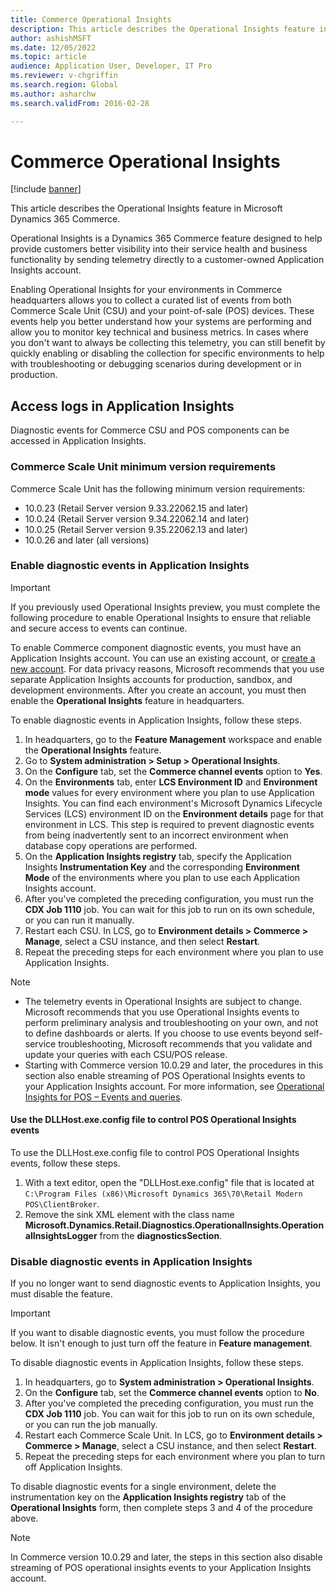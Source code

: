```yaml
---
title: Commerce Operational Insights
description: This article describes the Operational Insights feature in Microsoft Dynamics 365 Commerce.
author: ashishMSFT
ms.date: 12/05/2022
ms.topic: article
audience: Application User, Developer, IT Pro
ms.reviewer: v-chgriffin
ms.search.region: Global
ms.author: asharchw
ms.search.validFrom: 2016-02-28

---
```


# Commerce Operational Insights

[!include [banner](../includes/banner.md)]

This article describes the Operational Insights feature in Microsoft Dynamics 365 Commerce.

Operational Insights is a Dynamics 365 Commerce feature designed to help provide customers better visibility into their service health and business functionality by sending telemetry directly to a customer-owned Application Insights account.

Enabling Operational Insights for your environments in Commerce headquarters allows you to collect a curated list of events from both Commerce Scale Unit (CSU) and your point-of-sale (POS) devices. These events help you better understand how your systems are performing and allow you to monitor key technical and business metrics. In cases where you don't want to always be collecting this telemetry, you can still benefit by quickly enabling or disabling the collection for specific environments to help with troubleshooting or debugging scenarios during development or in production.

## Access logs in Application Insights

Diagnostic events for Commerce CSU and POS components can be accessed in Application Insights.

### Commerce Scale Unit minimum version requirements

Commerce Scale Unit has the following minimum version requirements:

- 10.0.23 (Retail Server version 9.33.22062.15 and later)
- 10.0.24 (Retail Server version 9.34.22062.14 and later)
- 10.0.25 (Retail Server version 9.35.22062.13 and later)
- 10.0.26 and later (all versions)

### Enable diagnostic events in Application Insights

> [!IMPORTANT]
> If you previously used Operational Insights preview, you must complete the following procedure to enable Operational Insights to ensure that reliable and secure access to events can continue.

To enable Commerce component diagnostic events, you must have an Application Insights account. You can use an existing account, or [create a new account](/azure/azure-monitor/app/create-workspace-resource#create-workspace-based-resource). For data privacy reasons, Microsoft recommends that you use separate Application Insights accounts for production, sandbox, and development environments. After you create an account, you must then enable the **Operational Insights** feature in headquarters.

To enable diagnostic events in Application Insights, follow these steps. 

1. In headquarters, go to the **Feature Management** workspace and enable the **Operational Insights** feature.
1. Go to **System administration \> Setup \> Operational Insights**.
1. On the **Configure** tab, set the **Commerce channel events** option to **Yes**.
1. On the **Environments** tab, enter **LCS Environment ID** and **Environment mode** values for every environment where you plan to use Application Insights. You can find each environment's Microsoft Dynamics Lifecycle Services (LCS) environment ID on the **Environment details** page for that environment in LCS. This step is required to prevent diagnostic events from being inadvertently sent to an incorrect environment when database copy operations are performed.
1. On the **Application Insights registry** tab, specify the Application Insights **Instrumentation Key** and the corresponding **Environment Mode** of the environments where you plan to use each Application Insights account.
1. After you've completed the preceding configuration, you must run the **CDX Job 1110** job. You can wait for this job to run on its own schedule, or you can run it manually.
1. Restart each CSU. In LCS, go to **Environment details \> Commerce \> Manage**, select a CSU instance, and then select **Restart**.
1. Repeat the preceding steps for each environment where you plan to use Application Insights.

> [!NOTE]
> - The telemetry events in Operational Insights are subject to change. Microsoft recommends that you use Operational Insights events to perform preliminary analysis and troubleshooting on your own, and not to define dashboards or alerts. If you choose to use events beyond self-service troubleshooting, Microsoft recommends that you validate and update your queries with each CSU/POS release.
> - Starting with Commerce version 10.0.29 and later, the procedures in this section also enable streaming of POS Operational Insights events to your Application Insights account. For more information, see [Operational Insights for POS –
Events and queries](https://download.microsoft.com/download/9/2/b/92be35b0-0e24-4a4d-940d-6f4db29791c0/Operational-Insights-Commerce-POS-events-queries.pdf).

#### Use the DLLHost.exe.config file to control POS Operational Insights events

To use the DLLHost.exe.config file to control POS Operational Insights events, follow these steps.

1. With a text editor, open the "DLLHost.exe.config" file that is located at `C:\Program Files (x86)\Microsoft Dynamics 365\70\Retail Modern POS\ClientBroker`.
1. Remove the sink XML element with the class name **Microsoft.Dynamics.Retail.Diagnostics.OperationalInsights.OperationalInsightsLogger** from the **diagnosticsSection**. 

### Disable diagnostic events in Application Insights

If you no longer want to send diagnostic events to Application Insights, you must disable the feature.

> [!IMPORTANT]
> If you want to disable diagnostic events, you must follow the procedure below. It isn't enough to just turn off the feature in **Feature management**.

To disable diagnostic events in Application Insights, follow these steps.

1. In headquarters, go to **System administration \> Operational Insights**.
1. On the **Configure** tab, set the **Commerce channel events** option to **No**.
1. After you've completed the preceding configuration, you must run the **CDX Job 1110** job. You can wait for this job to run on its own schedule, or you can run the job manually.
1. Restart each Commerce Scale Unit. In LCS, go to **Environment details \> Commerce \> Manage**, select a CSU instance, and then select **Restart**.
1. Repeat the preceding steps for each environment where you plan to turn off Application Insights.

To disable diagnostic events for a single environment, delete the instrumentation key on the **Application Insights registry** tab of the **Operational Insights** form, then complete steps 3 and 4 of the procedure above.

> [!NOTE]
> In Commerce version 10.0.29 and later, the steps in this section also disable streaming of POS operational insights events to your Application Insights account. 
